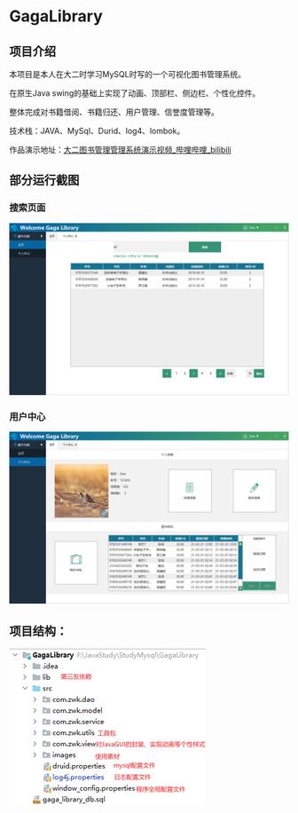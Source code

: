 # GagaLibrary

## 项目介绍

本项目是本人在大二时学习MySQL时写的一个可视化图书管理系统。

在原生Java swing的基础上实现了动画、顶部栏、侧边栏、个性化控件。

整体完成对书籍借阅、书籍归还、用户管理、信誉度管理等。

技术栈：JAVA、MySql、Durid、log4、lombok。

作品演示地址：[大二图书管理管理系统演示视频_哔哩哔哩_bilibili](https://www.bilibili.com/video/BV1P34y147ru/?vd_source=3bb392221986998942d6811690699178)

## 部分运行截图
### 搜索页面
![image-20220630224209002](https://raw.githubusercontent.com/Voryla/myimages/main/deepinJVM/20220630224209.png)
### 用户中心
![image-20220630224223727](https://raw.githubusercontent.com/Voryla/myimages/main/deepinJVM/20220630224223.png)


## 项目结构：

![image-20220630223422294](https://raw.githubusercontent.com/Voryla/myimages/main/deepinJVM/20220630223422.png)

